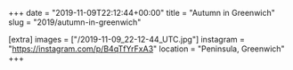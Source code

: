 +++
date = "2019-11-09T22:12:44+00:00"
title = "Autumn in Greenwich"
slug = "2019/autumn-in-greenwich"

[extra]
images = ["/2019-11-09_22-12-44_UTC.jpg"]
instagram = "https://instagram.com/p/B4qTfYrFxA3"
location = "Peninsula, Greenwich"
+++
